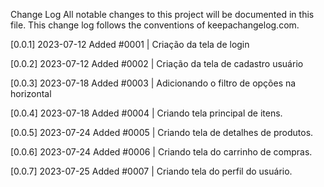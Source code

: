 Change Log
All notable changes to this project will be documented in this file. This change log follows the conventions of keepachangelog.com.

[0.0.1] 2023-07-12
Added
#0001 | Criação da tela de login

[0.0.2] 2023-07-12
Added
#0002 | Criação da tela de cadastro usuário

[0.0.3] 2023-07-18
Added
#0003 | Adicionando o filtro de opções na horizontal

[0.0.4] 2023-07-18
Added
#0004 | Criando tela principal de itens.

[0.0.5] 2023-07-24
Added
#0005 | Criando tela de detalhes de produtos.

[0.0.6] 2023-07-24
Added
#0006 | Criando tela do carrinho de compras.

[0.0.7] 2023-07-25
Added
#0007 | Criando tela do perfil do usuário.